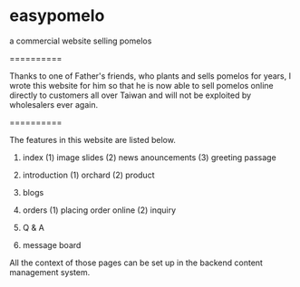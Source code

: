 easypomelo
==========

a commercial website selling pomelos

==========

Thanks to one of Father's friends, who plants and sells pomelos for years, I wrote this website for him so that he is now able to sell pomelos online directly to customers all over Taiwan and will not be exploited by wholesalers ever again. 

==========

The features in this website are listed below.

1. index
  (1) image slides
  (2) news anouncements
  (3) greeting passage

2. introduction
  (1) orchard
  (2) product
  
3. blogs

4. orders
  (1) placing order online
  (2) inquiry

5. Q & A

6. message board

All the context of those pages can be set up in the backend content management system.


